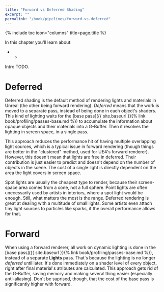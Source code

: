 ```yaml
---
title: "Forward vs Deferred Shading"
excerpt: ""
permalink: "/book/pipelines/forward-vs-deferred"
---
```


{% include toc icon="columns" title=page.title %}

In this chapter you'll learn about:

* -

Intro TODO.

# Deferred

Deferred shading is the default method of rendering lights and materials in Unreal (the other being forward rendering). _Deferred_ means that the work is moved to a separate pass, instead of being done in each object's shaders. This kind of lighting waits for the [base pass]({{ site.baseurl }}{% link book/profiling/passes-base.md %}) to accumulate the information about opaque objects and their materials into a G-Buffer. Then it resolves the lighting in screen space, in a single pass.

This approach reduces the performance hit of having multiple overlapping light sources, which is a typical issue in forward rendering (though things are better in the "clustered" method, used for UE4's forward renderer). However, this doesn't mean that lights are free in deferred. Their contribution is just easier to predict and doesn't depend on the number of objects in the scene. The cost of a single light is directly dependent on the area the light covers in screen space.

Spot lights are usually the cheapest type to render, because their screen-space area comes from a cone, not a full sphere. Point lights are often unecessarily used by artists in interiors, where a spot light would be enough. Still, what matters the most is the range. Deferred rendering is great at dealing with a multitude of small lights. Some artists even attach tiny light sources to particles like sparks, if the overall performance allows for that.

# Forward

When using a forward renderer, all work on dynamic lighting is done in the [base pass]({{ site.baseurl }}{% link book/profiling/passes-base.md %}), instead of a separate __Lights__ pass. That's because the lighting is no longer _deferred_ until later. It's done immediately on a shader level of every object, right after final material's atributes are calculated. This approach gets rid of the G-Buffer, saving memory and making several thing easier (especially anti-aliasing). Don't be suprised, though, that the cost of the base pass is significantly higher with forward.

